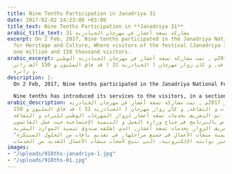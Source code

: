 ```yaml
---
title: Nine Tenths Participation in Janadriya 31
date: 2017-02-02 14:23:00 +03:00
title_text: Nine Tenths Participation in **Janadriya 31**
arabic_title_text: مشاركة تسعة أعشار في مهرجان الجنادرية 31
excerpt: On 2 Feb, 2017, Nine tenths participated in the Janadriya National Festival
  for Heritage and Culture, Where visitors of the festival (Janadriya 31) has exceeded
  one million and 150 thousand visitors.
arabic_excerpt: في 2 فبراير 2017م , تمت مشاركة تسعة أعشار في مهرجان الجنادرية الوطني
  للتراث و الثقافة, و كان زوار مهرجان ( الجنادرية 31 ) قد فاق المليون و 150 ألف زائر
  و زائرة.
description: |-
  On 2 Feb, 2017, Nine tenths participated in the Janadriya National Festival for Heritage and Culture, Where visitors of the festival (Janadriya 31) has exceeded one million and 150 thousand visitors.

  Nine tenths has introduced its services to the visitors, in a section held in the Ministry of Labor and Social Development pavilion, where the staff worked on introducing all nine tenths services, which was launched by the Human Resources Development Fund (HRDF) to support and develop business enterprises at all stages.
arabic_description: في 2 فبراير 2017م , تمت مشاركة تسعة أعشار في مهرجان الجنادرية
  الوطني للتراث و الثقافة, و كان زوار مهرجان ( الجنادرية 31 ) قد فاق المليون و 150
  ألف زائر و زائرة. تم التعريف بخدمات تسعة أعشار لزوار المهرجات الوطني للتراث و الثقافة
  من خلال ركن خاص بالبرنامج في جناح وزارة العمل و التنمية الإجتماعية حيث عمل القائمون
  على الركن على تعريف الزوار بخدمات تسعة أعشار, الذي اطلقه صندوق تنمية الموارد البشرية
  "هدف" لدعم و تنمية منشأت الأعمال في جميع مراحلها, في تقديم باقات من الحلول المبتكرة
  عبر بوابته الإلكترونية، التي تتيح لأصحاب منشآت الأعمال العديد من الخدمات.
images:
- "/uploads/910ths-janadriya-1.jpg"
- "/uploads/910ths-01.jpg"
---
```


